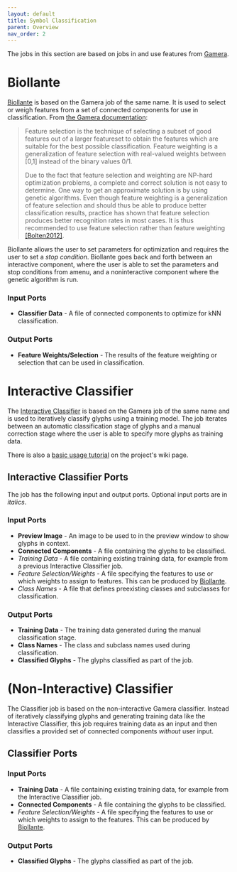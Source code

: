 ```yaml
---
layout: default
title: Symbol Classification
parent: Overview
nav_order: 2
---
```


The jobs in this section are based on jobs in and use features from [Gamera](https://gamera.informatik.hsnr.de/).

# Biollante

[Biollante](https://github.com/DDMAL/biollante-rodan) is based on the Gamera job of the same name.
It is used to select or weigh features from a set of connected components for use in classification.
From [the Gamera documentation](https://gamera.informatik.hsnr.de/docs/gamera-docs/ga_optimization.html#introduction):

> Feature selection is the technique of selecting a subset of good features out of a larger
> featureset to obtain the features which are suitable for the best possible classification.
> Feature weighting is a generalization of feature selection with real-valued weights between
> [0,1] instead of the binary values 0/1.
>
> Due to the fact that feature selection and weighting are NP-hard optimization problems,
> a complete and correct solution is not easy to determine. One way to get an approximate
> solution is by using genetic algorithms. Even though feature weighting is a generalization
> of feature selection and should thus be able to produce better classification results,
> practice has shown that feature selection produces better recognition rates in most cases.
> It is thus recommended to use feature selection rather than feature weighting [[Bolten2012]](https://gamera.informatik.hsnr.de/docs/gamera-docs/ga_optimization.html#bolten2012).

Biollante allows the user to set parameters for optimization and requires the user to set a *stop condition*.
Biollante goes back and forth between an interactive component, where the user is able to
set the parameters and stop conditions from amenu, and a noninteractive component where
the genetic algorithm is run.

### Input Ports

* **Classifier Data** - A file of connected components to optimize for kNN classification.

### Output Ports

* **Feature Weights/Selection** - The results of the feature weighting or selection that can be used in classification.

# Interactive Classifier

The [Interactive Classifier](https://github.com/DDMAL/Interactive-Classifier) is based on the Gamera job of the same
name and is used to iteratively classify glyphs using a training model.
The job iterates between an automatic classification stage of glyphs and a manual correction stage where the user is able to specify more glyphs as training data.

There is also a [basic usage tutorial](https://github.com/DDMAL/Interactive-Classifier/wiki/How-to-Use) on the project's wiki page.

## Interactive Classifier Ports

The job has the following input and output ports. Optional input ports are in *italics*.

### Input Ports

* **Preview Image** - An image to be used to in the preview window to show glyphs in context.
* **Connected Components** - A file containing the glyphs to be classified.
* *Training Data* - A file containing existing training data, for example from a previous Interactive Classifier job.
* *Feature Selection/Weights* - A file specifying the features to use or which weights to assign to features. This can be produced by [Biollante](#biollante).
* *Class Names* - A file that defines preexisting classes and subclasses for classification.

### Output Ports

* **Training Data** - The training data generated during the manual classification stage.
* **Class Names** - The class and subclass names used during classification.
* **Classified Glyphs** - The glyphs classified as part of the job.

# (Non-Interactive) Classifier

The Classifier job is based on the non-interactive Gamera classifier.
Instead of iteratively classifying glyphs and generating training data
like the Interactive Classifier, this job requires training data as an
input and then classifies a provided set of connected components *without*
user input.

## Classifier Ports

### Input Ports

* **Training Data** - A file containing existing training data, for example from the Interactive Classifier job.
* **Connected Components** - A file containing the glyphs to be classified.
* *Feature Selection/Weights* - A file specifying the features to use or which weights to assign to the features.
This can be produced by [Biollante](#biollante).

### Output Ports

* **Classified Glyphs** - The glyphs classified as part of the job.
